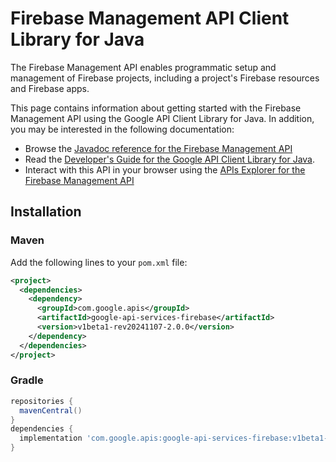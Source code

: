 # Firebase Management API Client Library for Java

The Firebase Management API enables programmatic setup and management of Firebase projects, including a project's Firebase resources and Firebase apps.

This page contains information about getting started with the Firebase Management API
using the Google API Client Library for Java. In addition, you may be interested
in the following documentation:

* Browse the [Javadoc reference for the Firebase Management API][javadoc]
* Read the [Developer's Guide for the Google API Client Library for Java][google-api-client].
* Interact with this API in your browser using the [APIs Explorer for the Firebase Management API][api-explorer]

## Installation

### Maven

Add the following lines to your `pom.xml` file:

```xml
<project>
  <dependencies>
    <dependency>
      <groupId>com.google.apis</groupId>
      <artifactId>google-api-services-firebase</artifactId>
      <version>v1beta1-rev20241107-2.0.0</version>
    </dependency>
  </dependencies>
</project>
```

### Gradle

```gradle
repositories {
  mavenCentral()
}
dependencies {
  implementation 'com.google.apis:google-api-services-firebase:v1beta1-rev20241107-2.0.0'
}
```

[javadoc]: https://googleapis.dev/java/google-api-services-firebase/latest/index.html
[google-api-client]: https://github.com/googleapis/google-api-java-client/
[api-explorer]: https://developers.google.com/apis-explorer/#p/firebase/v1/
